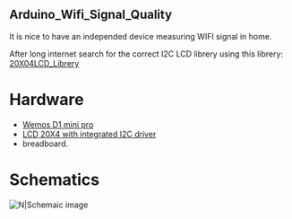 ## Arduino_Wifi_Signal_Quality

It is nice to have an independed device measuring WIFI signal in home.

After long internet search for the correct I2C LCD librery using this librery:
[20X04LCD_Librery](https://github.com/fdebrabander/Arduino-LiquidCrystal-I2C-library)

# Hardware
* [Wemos D1 mini pro](https://www.aliexpress.com/store/product/WEMOS-D1-mini-Pro-16M-bytes-external-antenna-connector-ESP8266-WIFI-Internet-of-Things-development-board/1331105_32724692514.html?spm=2114.12010608.0.0.UMVqIb)
* [LCD 20X4 with integrated I2C driver](http://r.ebay.com/ERz3Gl)
* breadboard.

# Schematics
![N|Schemaic image](https://github.com/sdebby/Arduino_Wifi_Signal_Quality/blob/master/WiFi_Signal_ESP8622_v0_bb.png)
